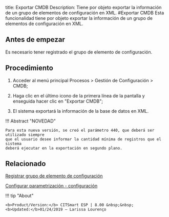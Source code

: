 title:  Exportar CMDB
Description: Tiene por objeto exportar la información de un grupo de elementos de configuración en XML. 
#Exportar CMDB
Esta funcionalidad tiene por objeto exportar la información de un grupo de elementos de configuración en XML.

Antes de empezar
----------------

Es necesario tener registrado el grupo de elemento de configuración.

Procedimiento
-------------

1.  Acceder al menú principal Procesos \> Gestión de Configuración \> CMDB​​​​​​;

2.  Haga clic en el último icono de la primera línea de la pantalla y enseguida
    hacer clic en "Exportar CMDB";

3.  El sistema exportará la información de la base de datos en XML.

!!! Abstract "NOVEDAD"

    Para esta nueva versión, se creó el parámetro 440, que deberá ser utilizado siempre
    que el usuario desee informar la cantidad mínima de registros que el sistema
    deberá ejecutar en la exportación en segundo plano.

Relacionado
----------------

[Registrar grupo de elemento de configuración](/es-es/citsmart-esp-8/processes/configuration/configuration/register-configuration-item-group.html)

[Configurar parametrización - configuración](/es-es/citsmart-esp-8/platform-administration/parameters-list/configure-parametrization-configuration.html)


!!! tip "About"

    <b>Product/Version:</b> CITSmart ESP | 8.00 &nbsp;&nbsp;
    <b>Updated:</b>01/24/2019 – Larissa Lourenço
